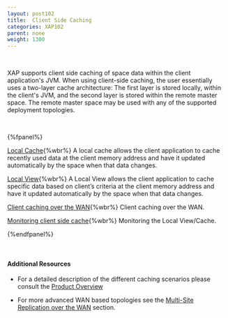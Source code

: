 ```yaml
---
layout: post102
title:  Client Side Caching
categories: XAP102
parent: none
weight: 1300
---
```



<br>

XAP supports client side caching of space data within the client application's JVM. When using client-side caching, the user essentially uses a two-layer cache architecture: The first layer is stored locally, within the client's JVM, and the second layer is stored within the remote master space. The remote master space may be used with any of the supported deployment topologies.


<br>

{%fpanel%}

[Local Cache](./local-cache.html){%wbr%}
A local cache allows the client application to cache recently used data at the client memory address and have it updated automatically by the space when that data changes.

[Local View](./local-view.html){%wbr%}
A Local View allows the client application to cache specific data based on client’s criteria at the client memory address and have it updated automatically by the space when that data changes.

[Client caching over the WAN](./client-side-caching-over-the-wan.html){%wbr%}
Client caching over the WAN.

[Monitoring client side cache](./monitoring-the-client-side-cache.html){%wbr%}
Monitoring the Local View/Cache.

{%endfpanel%}

<br>

#### Additional Resources

- For a detailed description of the different caching scenarios please consult the [Product Overview](/product_overview/caching-scenarios.html)

- For more advanced WAN based topologies see the [Multi-Site Replication over the WAN](./multi-site-replication-over-the-wan.html) section.



